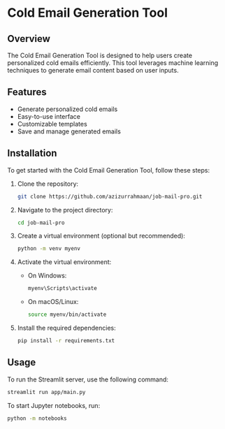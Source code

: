 # Cold Email Generation Tool

## Overview

The Cold Email Generation Tool is designed to help users create personalized cold emails efficiently. This tool leverages machine learning techniques to generate email content based on user inputs.

## Features

- Generate personalized cold emails
- Easy-to-use interface
- Customizable templates
- Save and manage generated emails

## Installation

To get started with the Cold Email Generation Tool, follow these steps:

1. Clone the repository:
   ```bash
   git clone https://github.com/azizurrahmaan/job-mail-pro.git
   ```

2. Navigate to the project directory:
   ```bash
   cd job-mail-pro
   ```

3. Create a virtual environment (optional but recommended):
   ```bash
   python -m venv myenv
   ```

4. Activate the virtual environment:
   - On Windows:
     ```bash
     myenv\Scripts\activate
     ```
   - On macOS/Linux:
     ```bash
     source myenv/bin/activate
     ```

5. Install the required dependencies:
   ```bash
   pip install -r requirements.txt
   ```

## Usage

To run the Streamlit server, use the following command:

```bash
streamlit run app/main.py
```

To start Jupyter notebooks, run:

```bash
python -m notebooks
```